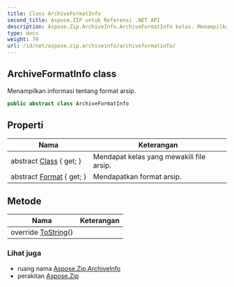```yaml
---
title: Class ArchiveFormatInfo
second_title: Aspose.ZIP untuk Referensi .NET API
description: Aspose.Zip.ArchiveInfo.ArchiveFormatInfo kelas. Menampilkan informasi tentang format arsip.
type: docs
weight: 70
url: /id/net/aspose.zip.archiveinfo/archiveformatinfo/
---
```

## ArchiveFormatInfo class

Menampilkan informasi tentang format arsip.

```csharp
public abstract class ArchiveFormatInfo
```

## Properti

| Nama | Keterangan |
| --- | --- |
| abstract [Class](../../aspose.zip.archiveinfo/archiveformatinfo/class/) { get; } | Mendapat kelas yang mewakili file arsip. |
| abstract [Format](../../aspose.zip.archiveinfo/archiveformatinfo/format/) { get; } | Mendapatkan format arsip. |

## Metode

| Nama | Keterangan |
| --- | --- |
| override [ToString](../../aspose.zip.archiveinfo/archiveformatinfo/tostring/)() |  |

### Lihat juga

* ruang nama [Aspose.Zip.ArchiveInfo](../../aspose.zip.archiveinfo/)
* perakitan [Aspose.Zip](../../)


